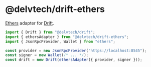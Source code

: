 # @delvtech/drift-ethers

[Ethers](https://ethers.org) adapter for [Drift](https://github.com/delvtech/drift).

```ts
import { Drift } from "@delvtech/drift";
import { ethersAdapter } from "@delvtech/drift-ethers";
import { JsonRpcProvider, Wallet } from "ethers";

const provider = new JsonRpcProvider("https://localhost:8545");
const signer = new Wallet(/* ... */);
const drift = new Drift(ethersAdapter({ provider, signer }));
```
